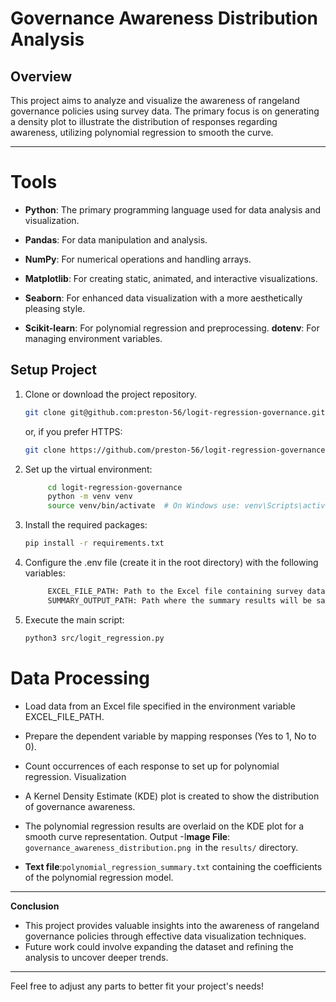 # Governance Awareness Distribution Analysis

## Overview
This project aims to analyze and visualize the awareness of rangeland governance policies using survey data. The primary focus is on generating a density plot to illustrate the distribution of responses regarding awareness, utilizing polynomial regression to smooth the curve.

---
# Tools

- **Python**: The primary programming language used for data analysis and visualization.

- **Pandas**: For data manipulation and analysis.
- **NumPy**: For numerical operations and handling arrays.
- **Matplotlib**: For creating static, animated, and interactive visualizations.
- **Seaborn**: For enhanced data visualization with a more aesthetically pleasing style.
- **Scikit-learn**: For polynomial regression and preprocessing.
**dotenv**: For managing environment variables.

## Setup Project

1. Clone or download the project repository.
   ```bash
   git clone git@github.com:preston-56/logit-regression-governance.git
   ```
   or, if you prefer HTTPS:
   ```bash
   git clone https://github.com/preston-56/logit-regression-governance.git

   ```
2. Set up the virtual environment:
   ```bash
        cd logit-regression-governance
        python -m venv venv
        source venv/bin/activate  # On Windows use: venv\Scripts\activate
   ```

3. Install the required packages:
    ```bash
    pip install -r requirements.txt

    ```

4. Configure the .env file (create it in the root directory) with the following variables:
   ```bash
        EXCEL_FILE_PATH: Path to the Excel file containing survey data (e.g., data/Blaise.xlsx).
        SUMMARY_OUTPUT_PATH: Path where the summary results will be saved (e.g., results/).
   ```
5. Execute the main script:
   ```bash
   python3 src/logit_regression.py
   ```

# Data Processing

- Load data from an Excel file specified in the environment variable EXCEL_FILE_PATH.
- Prepare the dependent variable by mapping responses (Yes to 1, No to 0).
- Count occurrences of each response to set up for polynomial regression.
Visualization
- A Kernel Density Estimate (KDE) plot is created to show the distribution of governance awareness.
- The polynomial regression results are overlaid on the KDE plot for a smooth curve representation.
Output
-I**mage File**: `governance_awareness_distribution.png `in the `results/` directory.

- **Text file**:`polynomial_regression_summary.txt` containing the coefficients of the polynomial regression model.
---
**Conclusion**   
 - This project provides valuable insights into the awareness of rangeland governance policies through effective data visualization techniques. 
 - Future work could involve expanding the dataset and refining the analysis to uncover deeper trends.

---
Feel free to adjust any parts to better fit your project's needs!